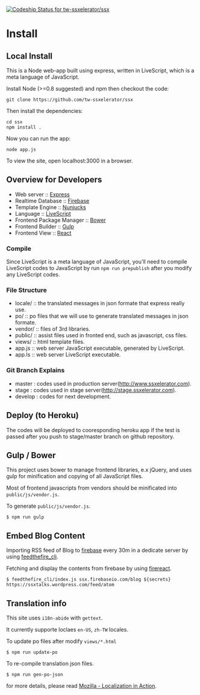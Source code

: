 [ ![Codeship Status for tw-ssxelerator/ssx](https://www.codeship.io/projects/83c09b90-1740-0132-87c7-1e682cfc0f53/status)](https://www.codeship.io/projects/34046)

# Install

## Local Install

This is a Node web-app built using express, written in LiveScript, which is a meta language of JavaScript.

Install Node (>=0.8 suggested) and npm then checkout the code:

    git clone https://github.com/tw-ssxelerator/ssx

Then install the dependencies:

    cd ssx
    npm install .

Now you can run the app:

    node app.js

To view the site, open localhost:3000 in a browser. 

## Overview for Developers

- Web server :: [Express](http://expressjs.com/)
- Realtime Database :: [Firebase](http://firebase.com)
- Template Engine :: [Nunjucks](https://mozilla.github.io/nunjucks/)
- Language :: [LiveScript](http://livescript.net)
- Frontend Package Manager :: [Bower](http://bower.io)
- Frontend Builder :: [Gulp](http://gulpjs.com)
- Frontend View :: [React](https://facebook.github.io/react/)

### Compile 

Since LiveScript is a meta language of JavaScript, you'll need to compile LiveScript 
codes to JavaScript by run `npm run prepublish` after you modify any LiveScript codes.

### File Structure 

- locale/ :: the translated messages in json formate that express really use.
- po/     :: po files that we will use to generate translated messages in json formate.
- vendor/ :: files of 3rd libraries.
- public/ :: assist files used in fronted end, such as javascript, css files.
- views/  :: html template files.
- app.js  :: web server JavaScript executable, generated by LiveScript.
- app.ls  :: web server LiveScript executable.

### Git Branch Explains

- master     : codes used in production server(http://www.ssxelerator.com).
- stage      : codes used in stage server(http://stage.ssxelerator.com).
- develop    : codes for next development.

## Deploy (to Heroku)

The codes will be deployed to cooresponding heroku app if the test is passed after you push to 
stage/master branch on github repository.

## Gulp / Bower 

This project uses bower to manage frontend libraries, e.x jQuery, and uses 
gulp for minification and copying of all JavaScript files.

Most of frontend javascripts from vendors should be minificated 
into `public/js/vendor.js`.

To generate `public/js/vendor.js`.

```
$ npm run gulp
```

## Embed Blog Content 

Importing RSS feed of Blog to [firebase](https://firebase.com) every 30m in a dedicate 
server by using [feedthefire_cli](https://github.com/poga/feedthefire_cli).

Fetching and display the contents from firebase by using [firereact](https://reactfiretodoapp.firebaseapp.com/).

```
$ feedthefire_cli/index.js ssx.firebaseio.com/blog ${secrets} https://ssxtalks.wordpress.com/feed/atom
```

## Translation info

This site uses `i18n-abide` with `gettext`. 

It currently supporte loclaes `en-US`, `zh-TW` locales.

To update po files after modify `views/*.html`

```
$ npm run update-po
```

To re-compile translation json files.

```
$ npm run gen-po-json
```

for more details, please read [Mozilla - Localization in Action][localization-in-action].

[localization-in-action]: https://hacks.mozilla.org/2013/04/localization-in-action-part-3-of-3-a-node-js-holiday-season-part-11/

